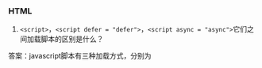 ### HTML

1.  `<script>`，`<script defer = "defer">`，`<script async = "async">`它们之间加载脚本的区别是什么？

  答案：javascript脚本有三种加载方式，分别为<script>，<script defer = "defer">，<script async = "async">。

  ![三种脚本加载的异同](../images/三种加载的异同.png)
  * <script>: 脚本的获取和执行是同步的。此过程中页面被阻塞，停止解析。
  * <script defer = "defer">：脚本的获取是异步的，执行是同步的。脚本加载不阻塞页面的解析，脚本在获取完后并不立即执行，而是等到DOMready之后才开始执行。
  * <script async = "async">: 脚本的获取是异步的，执行是同步的。但是和<script defer = "defer">的不同点在于脚本获取后会立刻执行，这就会造成脚本的执行顺序和页面上脚本的排放顺序不一致，可能造成脚本依赖的问题。

  参考：

  - [图解script的三种加载方式](http://natumsol.github.io/2015/11/11/loading-script/)

2.  `doctype`的作用。

  答案：DOCTYPE是用来声明文档类型和DTD规范的，一个主要的用途便是文件的合法性验证。告诉浏览器它使用了什么文档类型。它指出阅读程序应该用什么 规则集来解释文档中的标记。 如果文件代码不合法，那么浏览器解析时便会出一些差错。浏览器也会根据不同的DOCTYPE选择不同的渲染方法。DTD（document type definition，文档类型定义）是一系列的语法规则， 用来定义XML或(X)HTML的文件类型。浏览器会使用它来判断文档类型， 决定使用何种协议来解析，以及切换浏览器模式。XHTML中有三种文档类型，包括过度型、严格型、框架型。随着XML的流行，HTML推出了XHTML标准，其中严格模式严格遵守了XML的规范，例如属性必须有值、标签必须闭合等，同时也抛弃了一些不推荐的标签。而XHTML过度版本，则稍微比严格模式松散些，一些不推荐的标签依然可用外。当页面有框架时，则应该使用框架型。再就是HTML5的版本。使用HTML5的Doctype会默认触发标准模式。

  ```HTML
  /*HTML 5:会默认触发标准模式*/
  <!DOCTYPE html>
  /*HTML 4.01 Strict:严格模式:该 DTD 包含所有 HTML 元素和属性，但不包括一些不推荐的标签（比如 font）。不允许框架集（Framesets）。*/
  <!DOCTYPE HTML PUBLIC "-//W3C//DTD HTML 4.01//EN" "http://www.w3.org/TR/html4/strict.dtd">
  /*HTML 4.01 Transitional:过度版本:该 DTD 包含所有 HTML 元素和属性，包括一些不推荐的标签（比如 font）。不允许框架集（Framesets）。*/
  <!DOCTYPE HTML PUBLIC "-//W3C//DTD HTML 4.01 Transitional//EN" "http://www.w3.org/TR/html4/loose.dtd">
  ```
  如今只有老的浏览器需要一个特定的doctype（文档类型）。浏览器如果不知道doctype，就会很简单的以标准模式对包含的标签进行渲染。

  参考：

    - [DOCTYPE的作用：文档类型与浏览器模式](http://harttle.com/2016/01/22/doctype.html)

3.  HTML中标准模式（standards mode）和怪异模式（quirks mode）（也称怪异模式、兼容模式等）有什么不同？

  答案：quirks mode和strict mode是浏览器解析css的两种模式，或者可以称之为解析方法。目前正在使用的浏览器这两种模式都支持。**标准模式渲染**：浏览器根据标准规约来渲染页面。**混杂模式渲染**：浏览器采用更加宽松的、向后兼容的方式来渲染页面。会模仿旧浏览器的行为,兼容新的标准特性,可能会很怪异。

  由于历史的原因，各个浏览器在对页面的渲染上存在差异，甚至同一浏览器在不同版本中，对页面的渲染也不同。在W3C标准出台以前，浏览器在对页面的渲染上没有统一规范，产生了差异(Quirks mode或者称为Compatibility Mode)；由于W3C标准的推出，浏览器渲染页面有了统一的标准(CSScompat或称为Strict mode也有叫做Standars mode)，这就是二者最简单的区别。quirks mode和strict mode最大的不同就是提现在对盒模式的解释上 ，这也是我们在js里要注意的地方.区别就是产生在width属性上：

  * IE6 IE7 在怪异模式下 盒模型是一模一样的   即width=width
  * IE6 IE7 在标准模式下 盒模型也是一模一样的 即width=width+padding+border

  W3C标准推出以后，浏览器都开始采纳新标准，但存在一个问题就是如何保证旧的网页还能继续浏览，在标准出来以前，很多页面都是根据旧的渲染方法编写的，如果用的标准来渲染，将导致页面显示异常。为保持浏览器渲染的兼容性，使以前的页面能够正常浏览，浏览器都保留了旧的渲染方法（如：微软的IE）。这样浏览器渲染上就产生了Quircks mode和Standars mode，两种渲染方法共存在一个浏览器上。火狐一直工作在标准模式下，但IE（6，7，8）标准模式与怪异模式差别很大，主要体现在对盒子模型的解释上，这个很重要。 那么浏览器究竟该采用哪种模式渲染呢？这就引出的DTD，既是网页的头部声明，浏览器会通过识别DTD而采用相对应的渲染模式。

  1. 浏览器要使老旧的网页正常工作，但这部分网页是没有doctype声明的，所以浏览器对没有doctype声明的网页采用quirks mode解析。
  2. 对于拥有doctype声明的网页，什么浏览器采用何种模式解析，这里有一张详细列表可参考：[点击这里](https://hsivonen.fi/doctype/)。
  3. 对于拥有doctype声明的网页，这里有几条简单的规则可用于判断：对于那些浏览器不能识别的doctype声明，浏览器采用strict mode解析。
  4. 在doctype声明中，没有使用DTD声明或者使用HTML4以下（不包括HTML4）的DTD声明时，基本所有的浏览器都是使用quirks mode呈现，其他的则使用strict mode解析。
  5. 可以这么说，在现有有doctype声明的网页，绝大多数是采用strict mode进行解析的。
  6. 在ie6中，如果在doctype声明前有一个xml声明(比如:<?xml version=”1.0″ encoding=”iso-8859-1″?>)，则采用quirks mode解析。这条规则在ie7中已经移除了。

  参考：

    - [浏览器的两种模式quirks mode 和strict mode](https://my.oschina.net/dongqianlin/blog/73991?p={{currentPage-1}})

4.  为什么要少用`iframe`？

  答案：
  1. iframe的创建比其它包括scripts和css的 DOM 元素的创建慢了 1-2 个数量级。
  2. iframe会阻塞主页面的Onload事件:window 的 onload 事件需要在所有 iframe 加载完毕后(包含里面的元素)才会触发。在 Safari 和 Chrome 里，通过 JavaScript 动态设置 iframe 的 SRC 可以避免这种阻塞情况。
  3. iframe和主页面共享连接池，而浏览器对相同域的连接有限制，所以会影响页面的并行加载:有人可能希望 iframe 会有自己独立的连接池，但不是这样的。绝大部分浏览器，主页面和其中的 iframe 是共享这些连接的。这意味着 iframe 在加载资源时可能用光了所有的可用连接，从而阻塞了主页面资源的加载。如果 iframe 中的内容比主页面的内容更重要，这当然是很好的。但通常情况下，iframe 里的内容是没有主页面的内容重要的。这时 iframe 中用光了可用的连接就是不值得的了。一种解决办法是，在主页面上重要的元素加载完毕后，再动态设置 iframe 的 SRC。

  参考：

    - [为什么要少用 Iframe ?](http://itindex.net/blog/2012/06/27/1340767816866.html)

5.  对`HTML`语义化的理解？

  答案：用正确的标签表达正确的内容，可以增强网页的易用性（如障碍人士访问等）和搜索引擎的爬取和检索。便于开发者阅读和写出更优雅的代码。HTML5新增的语义化标签如header\section\article\footer等。

  1. 为了在没有CSS的情况下，页面也能呈现出很好地内容结构、代码结构:为了裸奔时好看；
  2. 用户体验：例如title、alt用于解释名词或解释图片信息、label标签的活用；
  3. 有利于SEO：和搜索引擎建立良好沟通，有助于爬虫抓取更多的有效信息：爬虫依赖于标签来确定上下文和各个关键字的权重；
  4. 方便其他设备解析（如屏幕阅读器、盲人阅读器、移动设备）以意义的方式来渲染网页；
  5. 便于团队开发和维护，语义化更具可读性，是下一步吧网页的重要动向，遵循W3C标准的团队都遵循这个标准，可以减少差异化。

  1. header 元素代表“网页”或“section”的头部部分(页眉)。通常包含h1-h6元素或hgroup，作为整个页面或者一个内容块的标题。也可以包裹一节的目录部分，一个搜索框，一个nav，或者任何相关logo。整个页面没有限制header元素的个数，可以拥有多个，可以为每个内容块增加一个header元素。
  2. footer元素代表“网页”或“section”的页脚，通常含有该节的一些基本信息，譬如：作者，相关文档链接，版权资料。如果footer元素包含了整个节，那么它们就代表附录，索引，提拔，许可协议，标签，类别等一些其他类似信息。没有个数限制，除了包裹的内容不一样，其他跟header类似.
  3. hgroup元素代表“网页”或“section”的标题，当元素有多个层级时，该元素可以将h1到h6元素放在其内，譬如文章的主标题和副标题的组合.
  4. nav元素代表页面的导航链接区域。用于定义页面的主要导航部分。
  5. aside元素被包含在article元素中作为主要内容的附属信息部分，其中的内容可以是与当前文章有关的相关资料、标签、名次解释等。（特殊的section）在article元素之外使用作为页面或站点全局的附属信息部分。最典型的是侧边栏，其中的内容可以是日志串连，其他组的导航，甚至广告，这些内容相关的页面。
  6. section元素代表文档中的“节”或“段”，“段”可以是指一篇文章里按照主题的分段；“节”可以是指一个页面里的分组。section通常还带标题，虽然html5中section会自动给标题h1-h6降级，但是最好手动给他们降级.article、nav、aside可以理解为特殊的section，所以如果可以用article、nav、aside就不要用section，没实际意义的就用div
  7. article元素最容易跟section和div容易混淆，其实article代表一个在文档，页面或者网站中自成一体的内容，其目的是为了让开发者独立开发或重用。譬如论坛的帖子，博客上的文章，一篇用户的评论，一个互动的widget小工具。（特殊的section）除了它的内容，article会有一个标题（通常会在header里），会有一个footer页脚。
  8. address代表区块容器，必须是作为联系信息出现，邮编地址、邮件地址等等,一般出现在footer。
  9. h1-h6因为hgroup，section和article的出现，h1-h6定义也发生了变化，允许一张页面出现多个h1。
  10. time元素也是文本标签，因为是全新的标签，所以我们单独来介绍。time元素用来标记一篇文章的发布时间。
  ```html
  <header>
      <hgroup>
          <h1>网站标题</h1>
          <h1>网站副标题</h1>
      </hgroup>
  </header>
  <nav>
      <ul>
          <li>HTML 5</li>
          <li>CSS3</li>
          <li>JavaScript</li>
      </ul>
  </nav>  
  <section>
      <h1>section是啥？</h1>
      <article>
          <h1>一篇文章</h1>
          <p>内容</p>
          <aside>
              <h1>作者简介</h1>
              <p>小北，前端一枚</p>
          </aside>
          <footer>
              <p><small>版权：html5jscss网所属，作者：小北</small></p>
          </footer>
      </article>
  </section>
  ```

6.  盒模型在浏览器兼容方面的异同。

  答案：浏览器的盒子模型指的是它的盒子宽度需要包括内容区宽度、内外边距和边框大小，高度类似。一般设置宽度默认是对应内容区宽度。

  兼容性方面：在IE7以前的版本中设置宽度是包括：内边距+边框+内容区的。IE7之后跟其它浏览器一样，都是只对应内容区的宽度。可以通过修改box-sizing:border-box来修改。让设置宽度等于内容区和边框和内边距之和。

7.  `HTML5`的新特性。

  答案：
  * HTML5新增的特性与API 语义化标签：提升Web的可用性，利于SEO和屏幕阅读器；一般有header、footer、nav、article、section等。
  * 新的音视频：HTML中包含audio和video标签，可以播放视频和音评，不过格式有限制。
  * 新的Doctype、<figure>新的图形元素、<small>重新定义：小字、<script><link>无需指定type、<ul contenteditable="true">内容可编辑、<input id="email" name="email" type="email" />内置表单验证 email、占位符(Placeholders)、本地存储(Local Storage)、<video preload controls>显示控制条、mark元素高亮、data自定义属性、
  * Form API：增强了form表单，比如增加了input的type类型，number/tel/range等;

  *不属于html5新特新*
  * Geolocation：提供地理位置的API，获取用户的地理位置信息。
  * WebSocket：提供Websock的API，使得web可以实时的接受服务器响应。
  * Communication：HTML5中提供了CORS，可以实现跨域资源共享；还有实现了跨文档消息传输，postMessage。
  * Webworkers：Webworkers使得在浏览器端也可以实现多线程的应用。
  * WebStorage：Webstorage是为了减少http请求，在用户客户端实现缓存数据，包括localStorage和sessionStorage，还有indexDB等。
  * OffineWeb：浏览器借用WebStorage可以实现一些简单的离线应用，比如读写邮件、编辑文档、创建todo等

  参考：

    - [你必须知道的28个HTML5特征、窍门和技术](http://www.zhangxinxu.com/wordpress/2010/08/%E7%BF%BB%E8%AF%91-%E4%BD%A0%E5%BF%85%E9%A1%BB%E7%9F%A5%E9%81%93%E7%9A%8428%E4%B8%AAhtml5%E7%89%B9%E5%BE%81%E3%80%81%E7%AA%8D%E9%97%A8%E5%92%8C%E6%8A%80%E6%9C%AF/)

8.  `HTML5`中引进`data-`有什么作用。

  答案：data-是HTML5新增的一个自定义属性。用以方便开发者在HTML中自定义一些属性来存储和操作数据，同时又不违背HTML的规范，不会带来一些副作用。data-自定义属性非常简单，如下例：
  ```html
  <article  id="electriccars"  data-columns="3"  data-index-number="12314"  data-parent="cars">...</article>。
  ```
  通过JS去获取自定义属性非常简单，可以通过 getAttribute()传递全部名称来获取，也可以使用 dataset 属性集来获取。如：
  ```js
  var article = document.querySelector('#electriccars');
  var attr = article.getAttribute('data-index-number');
  article.dataset.columns; // "3"  
  article.dataset.indexNumber ;// "12314"  
  article.dataset.parent ;//
  ```
  参考：

    - [CSS content内容生成技术以及应用](http://www.zhangxinxu.com/wordpress/2010/04/css-content%E5%86%85%E5%AE%B9%E7%94%9F%E6%88%90%E6%8A%80%E6%9C%AF%E4%BB%A5%E5%8F%8A%E5%BA%94%E7%94%A8/)

9.  `canvas`的性能优化。

  答案：主要有使用缓存、使用requestAnimationFrame而不是setTimeout或者setInterval做动画的最佳循环、避免浮点运算、尽量减少canvas API的调用、硬件加速。

  参考：

    - [canvas的性能优化](http://www.cnblogs.com/rubylouvre/p/3570636.html)

10.  浏览器重绘（repaint）和重排（reflow）

  答案：重绘是一个元素外观的改变所触发的浏览器行为，例如改变visibility、outline、背景色等属性。浏览器会根据元素的新属性重新绘制，使元素呈现新的外观。重绘不会带来重新布局，并不一定伴随重排。重排是更明显的一种改变，可以理解为渲染树需要重新计算。

  通过CSS与JS设置元素例如颜色，背景图等不会影响布局的属性，但会引起重绘，此时不影响布局，只是局部元素的重新渲染，对性能影响不大。当改变了布局或者改变元素宽高，display等属性时，会引起重排，此时可能会改变DOM树的局部结构，甚至改变整个DOM树，因此浏览器（内部程序）会执行大量的重排工作，很耗性能。

  重排会因DOM树中元素的定位（排版）或结构被改变而触发，具体有：

  * 通过JS增加，删除，修改DOM节点；
  * 改变元素的display属性；
  * 改变窗口大小，滚动屏幕；
  * 移动DOM元素；
  * 修改默认字体，大小，行高；
  * 获取offsetTop，scrollTop，clientTop等距离值；
  * 获取元素样式；

  优化：

　1. display:none;的元素不加入DOM树，因此对于需要一次性改动大量DOM元素时，可以先将要增加，删除，修改元素的父级display设为none，在DOM树外执行增加，删除，修改操作后再一次性加回DOM树（display:none;），此过程只进行2次重排；
　2. 减少改变样式的次数，即将对同一元素的样式设置尽量合并，减少操作；
　3. 将要进行多次重排的元素属性设为absolute或fixed，这样该元素便脱离了普通流，所以改变定位时不影响DOM结构；
　4. 缓存经常使用的与重排相关的属性值；例如：`for(i = 0; i<aLi.length; i++){}`可改写为：`l = aLi.length；for(i = l-1 ; i>=0 ; i--){} //这时就不用每进行一次循环就reflow一次去计算aLi.length了`

